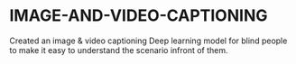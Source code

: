 # IMAGE-AND-VIDEO-CAPTIONING
Created an image &amp; video captioning Deep learning model for blind people to make it easy to understand the scenario infront of them.
